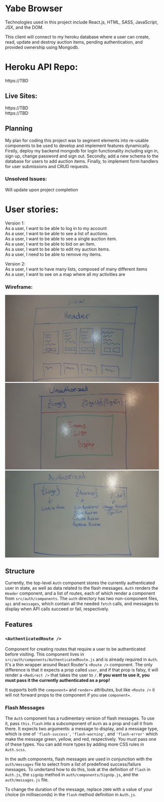 # Yabe Browser

Technologies used in this project include React.js, HTML, SASS, JavaScript, JSX, and the DOM.

This client will connect to my heroku database where a user can create, read, update and destroy auction items, pending authentication, and provided ownership using Mongodb.

# Heroku API Repo:

https://TBD

## Live Sites:

https://TBD \
https://TBD

## Planning

My plan for coding this project was to segment elements into re-usable components to be used to develop and implement features dynamically. Firstly, deploy my backend mongodb for login functionality including sign in, sign up, change password and sign out. Secondly, add a new schema to the database for users to add auction items. Finally, to implement form handlers for user submissions and CRUD requests.

### Unsolved Issues:

Will update upon project completion

# User stories:

Version 1: \
As a user, I want to be able to log in to my account \
As a user, I want to be able to see a list of auctions. \
As a user, I want to be able to see a single auction item. \
As a user, I want to be able to bid on an item. \
As a user, I want to be able to edit my auction items. \
As a user, I need to be able to remove my items.

Version 2: \
As a user, I want to have many lists, composed of many different items \
As a user, I want to see on a map where all my activities are

### Wireframe:

![Image of View](./public/view.jpg)
![Image of Unauthorized](./public/unauthorized.jpg)
![Image of Authorized](./public/authorized.jpg)

## Structure

Currently, the top-level `Auth` component stores the currently authenticated
user in state, as well as data related to the flash messages. `Auth` renders the
`Header` component, and a list of routes, each of which render a component from
`src/auth/components`. The `auth` directory has two non-component files, `api`
and `messages`, which contain all the needed `fetch` calls, and messages to
display when API calls succeed or fail, respectively.

## Features

### `<AuthenticatedRoute />`

Component for creating routes that require a
user to be authenticated before visiting. This component lives in
`src/auth/components/AuthenticatedRoute.js` and is already required in `Auth`.
It's a thin wrapper around React Router's `<Route />` component. The only
difference is that it expects a prop called `user`, and if that prop is falsy,
it will render a `<Redirect />` that takes the user to `/`. **If you want to use
it, you must pass it the currently authenticated as a prop!**

It supports both the `component=` and `render=` attributes, but like `<Route />`
it will not forward props to the component if you use `component=`.

### Flash Messages

The `Auth` component has a rudimentary version of flash messages. To use it,
pass `this.flash` into a subcomponent of `Auth` as a prop and call it from there.
It expects two arguments: a message to display, and a message type, which is one
of `'flash-success'`, `'flash-warning'`, and `'flash-error'` which make the
message green, yellow, and red, respectively. You must pass one of these types.
You can add more types by adding more CSS rules in `Auth.scss`.

In the auth components, flash messages are used in conjunction with the
 `auth/messages` file to select from a list of predefined success/failure
 messages. To undertand how to do this, look at the definition of `flash` in
 `Auth.js`, the `signUp` method in `auth/components/SignUp.js`, and the
 `auth/messages.js` file.

 To change the duration of the message, replace `2000` with a value of your
 choice (in milliseconds) in the `flash` method definition in `Auth.js`.
